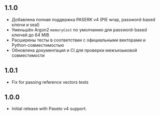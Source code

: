 ## 1.1.0
- Добавлена полная поддержка PASERK v4 (PIE wrap, password-based ключи и seal)
- Уменьшён Argon2 `memoryCost` по умолчанию для password-based ключей до 64 MiB
- Расширены тесты в соответствии с официальными векторами и Python-совместимостью
- Обновлена документация и CI для проверки межъязыковой совместимости

## 1.0.1
- Fix for passing reference vectors tests

## 1.0.0
- Initial release with Paseto v4 support.